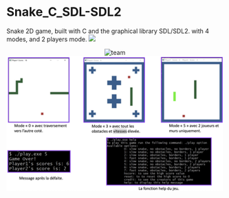 # Snake_C_SDL-SDL2
Snake 2D game, built with C and the graphical library SDL/SDL2. with 4 modes, and 2 players mode.
<img src="team:).bpm" width="150"/>

<div align="center">
  <img src="./team:).bmp" alt="team" width="400" height="250"/>
</div>

<div align="center">
  <img src="./1.jpg" alt="GameScreenshots" width="1000"/>
</div>
